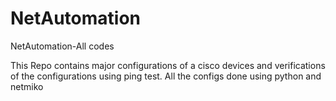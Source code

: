# NetAutomation
NetAutomation-All codes 

This Repo contains major configurations of a cisco devices and verifications of the configurations using ping test. All the configs done using python and netmiko
